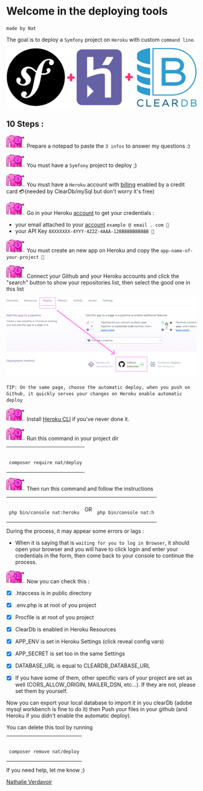 # Welcome in the deploying tools

`made by Nat` 
              

The goal is to deploy a `Symfony` project on `Heroku` with custom `command line`.


![logos](/assets/ban.png)


## 10 Steps :

![1](/assets/1.png) Prepare a notepad to paste the `3 infos` to answer my questions :)
   

![2](/assets/2.png) You must have a `Symfony` project to deploy ;)
   

![3](/assets/3.png) You must have a `Heroku` account with [billing](https://dashboard.heroku.com/account/billing) enabled by a credit card 💳(needed by ClearDb/mySql but don't worry it's free) 


![4](/assets/4.png) Go in your Heroku [account](https://dashboard.heroku.com/account/) to get your credentials :
- your email attached to your [account](https://dashboard.heroku.com/account/) `example @ email . com 📝`
- your API Key `8XXXXXXX-4YYY-4ZZZ-4AAA-12BBBBBBBBBBB 📝`
  

![5](/assets/5.png) You must create an new app on Heroku and copy the `app-name-of-your-project 📝`
   

![6](/assets/6.png) Connect your Github and your Heroku accounts and click the "search" button to show your repositories list, then select the good one in this list

![link](/assets/link.PNG)


`TIP: On the same page, choose the automatic deploy, when you push on Github, it quickly serves your changes on Heroku enable automatic deploy`


![7](/assets/7.png) Install [Heroku CLI](https://devcenter.heroku.com/articles/heroku-cli) if you've never done it. 


![8](/assets/8.png) Run this command in your project dir 

<table><td><pre><code>
composer require nat/deploy
</code></pre></td></table>

![9](/assets/9.png) Then run this command and follow the instructions

<table><td><pre><code>
php bin/console nat:heroku
</code></pre></td><td>
OR
</td><td><pre><code>
php bin/console nat:h
</code></pre></td></table>
During the process, it may appear some errors or lags :

- When it is saying that is `waiting for you to log in Browser`, it should open your browser and you will have to click login and enter your credentials in the form, then come back to your console to continue the process.
  

![10](/assets/10.png) Now you can check this : 
- [x] .htaccess is in public directory
- [x] .env.php is at root of you project
- [x] Procfile is at root of you project
- [x] ClearDb is enabled in Heroku Resources
- [x] APP_ENV is set in Heroku Settings (click reveal config vars)
- [x] APP_SECRET is set too in the same Settings
- [x] DATABASE_URL is equal to CLEARDB_DATABASE_URL
- [x] If you have some of them, other specific vars of your project are set as well (CORS_ALLOW_ORIGIN, MAILER_DSN, etc...). If they are not, please set them by yourself. 


Now you can export your local database to import it in you clearDb (adobe mysql workbench is fine to do it) then  Push your files in your github (and Heroku if you didn't enable the automatic deploy).


You can delete this tool by running 

<table><td><pre><code>
composer remove nat/deploy
</code></pre></td></table>


If you need help, let me know ;)

<div class="badge-base LI-profile-badge" data-locale="fr_FR" data-size="medium" data-theme="dark" data-type="VERTICAL" data-vanity="nathalie-verdavoir" data-version="v1"><a class="badge-base__link LI-simple-link" href="https://fr.linkedin.com/in/nathalie-verdavoir?trk=profile-badge">Nathalie Verdavoir</a></div>
